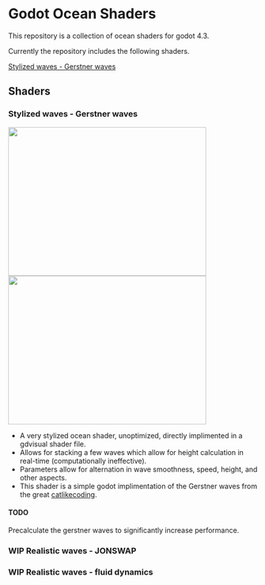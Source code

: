 # Godot Ocean Shaders

This repository is a collection of ocean shaders for godot 4.3.

Currently the repository includes the following shaders.

[Stylized waves - Gerstner waves](https://github.com/gersondekleuver/godot_ocean_shaders/tree/main/godot-ocean-shader-collection-4.3/stylized_wave)

## Shaders

### Stylized waves - Gerstner waves

<img src="https://github.com/user-attachments/assets/049ffac4-ce0c-4cbe-a574-7823a6304130" width="400" height="300" /> <img src="https://github.com/user-attachments/assets/d091bd8a-e8db-4e47-9bce-35ad31dd36cb" width="400" height="300" />

* A very stylized ocean shader, unoptimized, directly implimented in a gdvisual shader file.
* Allows for stacking a few waves which allow for height calculation in real-time (computationally ineffective).
* Parameters allow for alternation in wave smoothness, speed, height, and other aspects.
* This shader is a simple godot implimentation of the Gerstner waves from the great [catlikecoding](https://catlikecoding.com/unity/tutorials/flow/waves/).

#### TODO
Precalculate the gerstner waves to significantly increase performance.

### WIP Realistic waves - JONSWAP

### WIP Realistic waves - fluid dynamics
